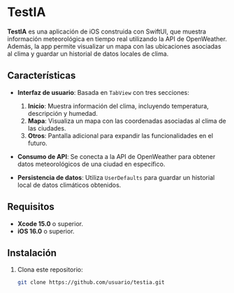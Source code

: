 # TestIA

**TestIA** es una aplicación de iOS construida con SwiftUI, que muestra información meteorológica en tiempo real utilizando la API de OpenWeather. Además, la app permite visualizar un mapa con las ubicaciones asociadas al clima y guardar un historial de datos locales de clima.

## Características

- **Interfaz de usuario**: Basada en `TabView` con tres secciones:
  1. **Inicio**: Muestra información del clima, incluyendo temperatura, descripción y humedad.
  2. **Mapa**: Visualiza un mapa con las coordenadas asociadas al clima de las ciudades.
  3. **Otros**: Pantalla adicional para expandir las funcionalidades en el futuro.

- **Consumo de API**: Se conecta a la API de OpenWeather para obtener datos meteorológicos de una ciudad en específico.

- **Persistencia de datos**: Utiliza `UserDefaults` para guardar un historial local de datos climáticos obtenidos.

## Requisitos

- **Xcode 15.0** o superior.
- **iOS 16.0** o superior.

## Instalación

1. Clona este repositorio:

   ```bash
   git clone https://github.com/usuario/testia.git
